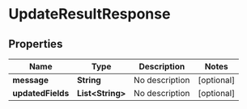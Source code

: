 
# UpdateResultResponse

## Properties
Name | Type | Description | Notes
------------ | ------------- | ------------- | -------------
**message** | **String** | No description |  [optional]
**updatedFields** | **List&lt;String&gt;** | No description |  [optional]



